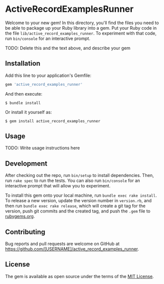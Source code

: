 # ActiveRecordExamplesRunner

Welcome to your new gem! In this directory, you'll find the files you need to be able to package up your Ruby library into a gem. Put your Ruby code in the file `lib/active_record_examples_runner`. To experiment with that code, run `bin/console` for an interactive prompt.

TODO: Delete this and the text above, and describe your gem

## Installation

Add this line to your application's Gemfile:

```ruby
gem 'active_record_examples_runner'
```

And then execute:

    $ bundle install

Or install it yourself as:

    $ gem install active_record_examples_runner

## Usage

TODO: Write usage instructions here

## Development

After checking out the repo, run `bin/setup` to install dependencies. Then, run `rake spec` to run the tests. You can also run `bin/console` for an interactive prompt that will allow you to experiment.

To install this gem onto your local machine, run `bundle exec rake install`. To release a new version, update the version number in `version.rb`, and then run `bundle exec rake release`, which will create a git tag for the version, push git commits and the created tag, and push the `.gem` file to [rubygems.org](https://rubygems.org).

## Contributing

Bug reports and pull requests are welcome on GitHub at https://github.com/[USERNAME]/active_record_examples_runner.

## License

The gem is available as open source under the terms of the [MIT License](https://opensource.org/licenses/MIT).
